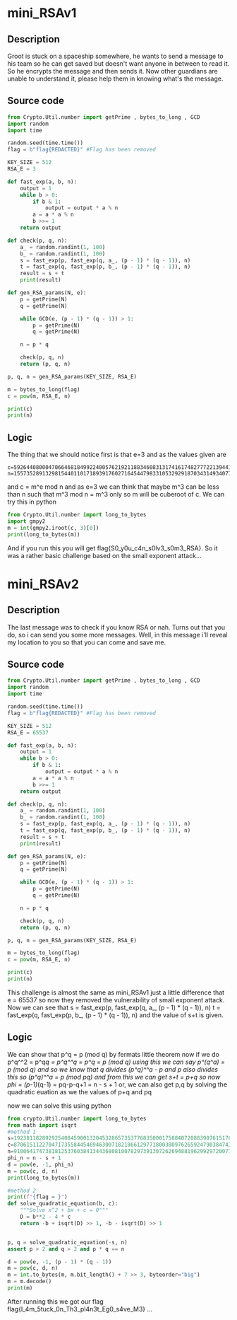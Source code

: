 
# mini_RSAv1

## Description

Groot is stuck on a spaceship somewhere, he wants to send a message to his team so he can get saved but doesn't want anyone in between to read it. So he encrypts the message and then sends it. Now other guardians are unable to understand it, please help them in knowing what's the message.

## Source code

```python
from Crypto.Util.number import getPrime , bytes_to_long , GCD
import random
import time

random.seed(time.time())
flag = b"flag{REDACTED}" #Flag has been removed

KEY_SIZE = 512
RSA_E = 3

def fast_exp(a, b, n):
    output = 1
    while b > 0:
        if b & 1:
            output = output * a % n
        a = a * a % n
        b >>= 1 
    return output    

def check(p, q, n):
    a_ = random.randint(1, 100)
    b_ = random.randint(1, 100)
    s = fast_exp(p, fast_exp(q, a_, (p - 1) * (q - 1)), n)
    t = fast_exp(q, fast_exp(p, b_, (p - 1) * (q - 1)), n)
    result = s + t
    print(result)

def gen_RSA_params(N, e):
    p = getPrime(N)
    q = getPrime(N)

    while GCD(e, (p - 1) * (q - 1)) > 1:
        p = getPrime(N)
        q = getPrime(N)

    n = p * q

    check(p, q, n) 
    return (p, q, n)

p, q, n = gen_RSA_params(KEY_SIZE, RSA_E) 

m = bytes_to_long(flag)
c = pow(m, RSA_E, n)

print(c)
print(n)
```

## Logic

The thing that we should notice first is that e=3 and as the values given are 
```
c=5926440800047066468184992240057621921188346083131741617482777221394411358243130401052973132050605103035491365016082149869814064434831123043357292949645845605278066636109516907741970960547141266810284132826982396956610111589
n=155735289132981544011017189391760271645447983310532929187034314934077442930131653227631280820261488048477635481834924391697025189196282777696908403230429985112108890167443195955327245288626689006734302524489187183667470192109923398146045404320502820234742450852031718895027266342435688387321102862096023537079
```
and c = m^e mod n and as e=3 we can think that maybe m^3 can be less than n such that m^3 mod n = m^3 only so m will be cuberoot of c. We can try this in python

```python
from Crypto.Util.number import long_to_bytes
import gmpy2
m = int(gmpy2.iroot(c, 3)[0])
print(long_to_bytes(m))
```

And if you run this you will get flag{S0_y0u_c4n_s0lv3_s0m3_RSA}.
So it was a rather basic challenge based on the small exponent attack...




# mini_RSAv2

## Description

The last message was to check if you know RSA or nah. Turns out that you do, so i can send you some more messages. Well, in this message i'll reveal my location to you so that you can come and save me.

## Source code

```python
from Crypto.Util.number import getPrime , bytes_to_long , GCD
import random
import time

random.seed(time.time())
flag = b"flag{REDACTED}" #Flag has been removed

KEY_SIZE = 512
RSA_E = 65537

def fast_exp(a, b, n):
    output = 1
    while b > 0:
        if b & 1:
            output = output * a % n
        a = a * a % n
        b >>= 1 
    return output    

def check(p, q, n):
    a_ = random.randint(1, 100)
    b_ = random.randint(1, 100)
    s = fast_exp(p, fast_exp(q, a_, (p - 1) * (q - 1)), n)
    t = fast_exp(q, fast_exp(p, b_, (p - 1) * (q - 1)), n)
    result = s + t
    print(result)

def gen_RSA_params(N, e):
    p = getPrime(N)
    q = getPrime(N)

    while GCD(e, (p - 1) * (q - 1)) > 1:
        p = getPrime(N)
        q = getPrime(N)

    n = p * q

    check(p, q, n) 
    return (p, q, n)

p, q, n = gen_RSA_params(KEY_SIZE, RSA_E) 

m = bytes_to_long(flag)
c = pow(m, RSA_E, n)

print(c)
print(n)
```

This challenge is almost the same as mini_RSAv1 just a little difference that e = 65537 so now they removed the vulnerability of small exponent attack.
Now we can see that
s = fast_exp(p, fast_exp(q, a_, (p - 1) * (q - 1)), n)
t = fast_exp(q, fast_exp(p, b_, (p - 1) * (q - 1)), n)
and the value of s+t is given.

## Logic 
 We can show that p^q = p (mod q) by fermats little theorem now if we do 
 p^q^^2 = p^q*q = p^q^^q = p^q = p (mod q)
 using this we can say 
p^(q^a) = p (mod q)
and so we know that q divides  (p^q)^^a - p and p also divides this so 
(p^q)^^a = p (mod pq)
and from this we can get s+t = p+q
so now phi = (p-1)*(q-1) = pq-p-q+1 = n - s + 1
or, we can also get p,q by solving the quadratic euation as we the values of p+q and pq

now we can solve this using python

```python
from crypto.Util.number import long_to_bytes
from math import isqrt
#method 1
s=19238118289292540845900132045328657353776835000175884072088390761517035980189490490459144989703825736320337279576084998885094661611740596902279433080118842
c=8706151122704717355844546946300718218661297718003809762659247903847434328687915436733170976217817899448539289359073472514594584336897461146424215943312922513357040989774130659844482065845748436287563176648482538678604968897565248411495214863860346421741054695295323750935794123435244378357713784569300292101
n=91006417473818125376038413443680810078297391307262694881962992972007772034646331080442026536488576075677538183326514650683359389396367200966050480101000687177953951819685597201494449347363819516742644021041231090322946128861477233797216337306770224218011823327837033401012386386102401543925525885359433574841
phi_n = n - s + 1
d = pow(e, -1, phi_n)
m = pow(c, d, n)
print(long_to_bytes(m))

#method 2
print(f"{flag = }")
def solve_quadratic_equation(b, c):
    """Solve x^2 + bx + c = 0"""
    D = b**2 - 4 * c
    return -b + isqrt(D) >> 1, -b - isqrt(D) >> 1


p, q = solve_quadratic_equation(-s, n)
assert p > 2 and q > 2 and p * q == n

d = pow(e, -1, (p - 1) * (q - 1))
m = pow(c, d, n)
m = int.to_bytes(m, m.bit_length() + 7 >> 3, byteorder="big")
m = m.decode()
print(m)
```

After running this we got our flag
flag{I_4m_5tuck_0n_Th3_pl4n3t_Eg0_s4ve_M3}
...